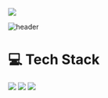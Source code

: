 
<img src="https://capsule-render.vercel.app/api?type=waving&color=E3A6AE&height=150&section=header" />

![header](https://capsule-render.vercel.app/api?type=venom&color=BDBDC8&height=150&section=header&text=My%20Portfolio&fontSize=70&animation=scaleIn)

# 💻 Tech Stack
<img src="https://img.shields.io/badge/C-20232a.svg?style=for-the-badge&logo=c&logoColor=#A8B9CC"> <img src="https://img.shields.io/badge/C++-20232a.svg?style=for-the-badge&logo=cplusplus&logoColor=#00599C"> <img src="https://img.shields.io/badge/C#-20232a.svg?style=for-the-badge&logo=csharp&logoColor=##00599C">

<!--
**Doyun05/Doyun05** is a ✨ _special_ ✨ repository because its `README.md` (this file) appears on your GitHub profile.

Here are some ideas to get you started:

- 🔭 I’m currently working on ...
- 🌱 I’m currently learning ...
- 👯 I’m looking to collaborate on ...
- 🤔 I’m looking for help with ...
- 💬 Ask me about ...
- 📫 How to reach me: ...
- 😄 Pronouns: ...
- ⚡ Fun fact: ...
-->
